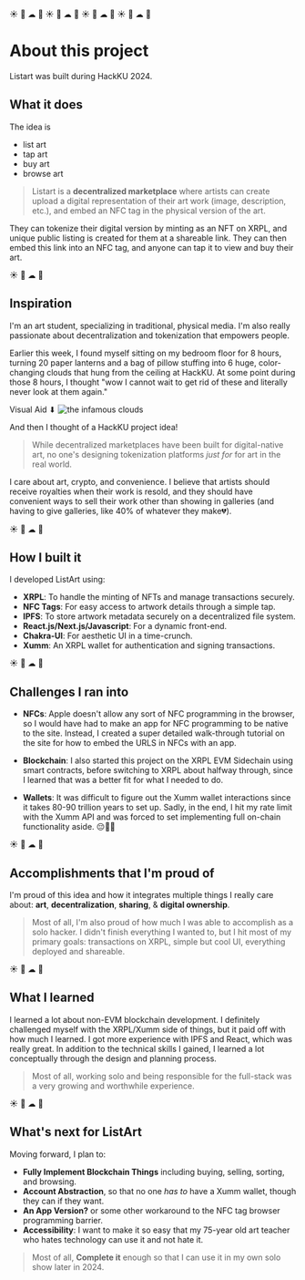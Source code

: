 ☀️  🌙  ☁  🌟  ☀️  🌙  ☁  🌟  ☀️  🌙  ☁  🌟  ☀️  🌙  ☁  🌟
# About this project

Listart was built during HackKU 2024. 

## What it does

The idea is 
- list art
- tap art
- buy art
- browse art

> Listart is a **decentralized marketplace** where artists can create upload a digital representation of their art work (image, description, etc.), and embed an NFC tag in the physical version of the art. 

They can tokenize their digital version by minting as an NFT on XRPL, and unique public listing is created for them at a shareable link. They can then embed this link into an NFC tag, and anyone can tap it to view and buy their art. 

☀️  🌙  ☁  🌟
## Inspiration
I'm an art student, specializing in traditional, physical media. I'm also really passionate about decentralization and tokenization that empowers people. 

Earlier this week, I found myself sitting on my bedroom floor for 8 hours, turning 20 paper lanterns and a bag of pillow stuffing into 6 huge, color-changing clouds that hung from the ceiling at HackKU. At some point during those 8 hours, I thought "wow I cannot wait to get rid of these and literally never look at them again."
    
   Visual Aid
       ⬇
![the infamous clouds](https://github.com/emmanasseri/listart/blob/main/public/clouds.png)

And then I thought of a HackKU project idea!

>While decentralized marketplaces have been built for digital-native art, no one's designing tokenization platforms _just for_ for art in the real world. 

I care about art, crypto, and convenience. I believe that artists should receive royalties when their work is resold, and they should have convenient ways to sell their work other than showing in galleries (and having to give galleries, like 40% of whatever they make💔).

☀️  🌙  ☁  🌟
## How I built it
I developed ListArt using:
- **XRPL**: To handle the minting of NFTs and manage transactions securely.
- **NFC Tags**: For easy access to artwork details through a simple tap.
- **IPFS**: To store artwork metadata securely on a decentralized file system.
- **React.js/Next.js/Javascript**: For a dynamic front-end.
- **Chakra-UI**: For aesthetic UI in a time-crunch.
- **Xumm**: An XRPL wallet for authentication and signing transactions.

☀️  🌙  ☁  🌟
## Challenges I ran into

- **NFCs**: Apple doesn't allow any sort of NFC programming in the browser, so I would have had to make an app for NFC programming to be native to the site. Instead, I created a super detailed walk-through tutorial on the site for how to embed the URLS in NFCs with an app. 

- **Blockchain**: I also started this project on the XRPL EVM Sidechain using smart contracts, before switching to XRPL about halfway through, since I learned that was a better fit for what I needed to do.

- **Wallets**: It was difficult to figure out the Xumm wallet interactions since it takes 80-90 trillion years to set up. Sadly, in the end, I hit my rate limit with the Xumm API and was forced to set implementing full on-chain functionality aside. 😔🙏🏼

☀️  🌙  ☁  🌟
## Accomplishments that I'm proud of
I'm proud of this idea and how it integrates multiple things I really care about: **art**, **decentralization**, **sharing**, & **digital ownership**. 

> Most of all, I'm also proud of how much I was able to accomplish as a solo hacker.
I didn't finish everything I wanted to, but I hit most of my primary goals: transactions on XRPL, simple but cool UI, everything deployed and shareable.

☀️  🌙  ☁  🌟
## What I learned
I learned a lot about non-EVM blockchain development. I definitely challenged myself with the XRPL/Xumm side of things, but it paid off with how much I learned. I got more experience with IPFS and React, which was really great. In addition to the technical skills I gained, I learned a lot conceptually through the design and planning process. 
> Most of all, working solo and being responsible for the full-stack was a very growing and worthwhile experience. 

☀️  🌙  ☁  🌟
## What's next for ListArt
Moving forward, I plan to:
- **Fully Implement Blockchain Things** including buying, selling, sorting, and browsing.
- **Account Abstraction**, so that no one _has to_ have a Xumm wallet, though they can if they want.
- **An App Version?** or some other workaround to the NFC tag browser programming barrier.
- **Accessibility**: I want to make it so easy that my 75-year old art teacher who hates technology can use it and not hate it. 
> Most of all, **Complete it** enough so that I can use it in my own solo show later in 2024.

